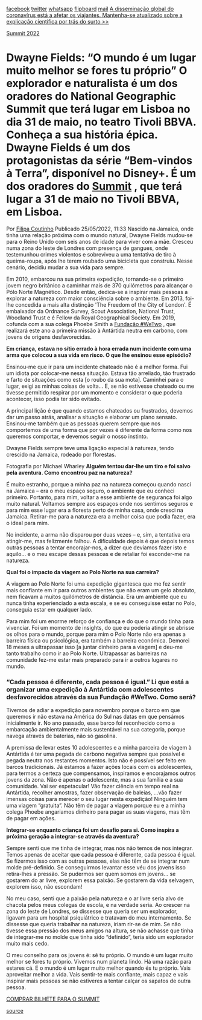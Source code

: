[facebook](https://www.facebook.com/sharer/sharer.php?u=https%3A%2F%2Fwww.natgeo.pt%2Fviagem-e-aventuras%2F2022%2F05%2Fentrevista-dwayne-fields) [twitter](https://twitter.com/share?url=https%3A%2F%2Fwww.natgeo.pt%2Fviagem-e-aventuras%2F2022%2F05%2Fentrevista-dwayne-fields&via=natgeo&text=Dwayne%20Fields%3A%20%E2%80%9CO%20mundo%20%C3%A9%20um%20lugar%20muito%20melhor%20se%20fores%20tu%20pr%C3%B3prio%E2%80%9D) [whatsapp](https://web.whatsapp.com/send?text=https%3A%2F%2Fwww.natgeo.pt%2Fviagem-e-aventuras%2F2022%2F05%2Fentrevista-dwayne-fields) [flipboard](https://share.flipboard.com/bookmarklet/popout?v=2&title=Dwayne%20Fields%3A%20%E2%80%9CO%20mundo%20%C3%A9%20um%20lugar%20muito%20melhor%20se%20fores%20tu%20pr%C3%B3prio%E2%80%9D&url=https%3A%2F%2Fwww.natgeo.pt%2Fviagem-e-aventuras%2F2022%2F05%2Fentrevista-dwayne-fields) [mail](mailto:?subject=NatGeo&body=https%3A%2F%2Fwww.natgeo.pt%2Fviagem-e-aventuras%2F2022%2F05%2Fentrevista-dwayne-fields%20-%20Dwayne%20Fields%3A%20%E2%80%9CO%20mundo%20%C3%A9%20um%20lugar%20muito%20melhor%20se%20fores%20tu%20pr%C3%B3prio%E2%80%9D) [A disseminação global do coronavírus está a afetar os viajantes. Mantenha-se atualizado sobre a explicação científica por trás do surto >>](https://www.natgeo.pt/coronavirus) 

[Summit 2022](https://www.natgeo.pt/summit2022) 
# Dwayne Fields: “O mundo é um lugar muito melhor se fores tu próprio” O explorador e naturalista é um dos oradores do National Geographic Summit que terá lugar em Lisboa no dia 31 de maio, no teatro Tivoli BBVA. Conheça a sua história épica. Dwayne Fields é um dos protagonistas da série “Bem-vindos à Terra”, disponível no Disney+. É um dos oradores do [Summit](https://www.natgeo.pt/summit2022) , que terá lugar a 31 de maio no Tivoli BBVA, em Lisboa. 

Por [Filipa Coutinho](https://www.natgeo.pt/autor/filipa-coutinho) Publicado 25/05/2022, 11:33 Nascido na Jamaica, onde tinha uma relação próxima com o mundo natural, Dwayne Fields mudou-se para o Reino Unido com seis anos de idade para viver com a mãe. Cresceu numa zona do leste de Londres com presença de gangues, onde testemunhou crimes violentos e sobreviveu a uma tentativa de tiro à queima-roupa, após lhe terem roubado uma bicicleta que construiu. Nesse cenário, decidiu mudar a sua vida para sempre. 

Em 2010, embarcou na sua primeira expedição, tornando-se o primeiro jovem negro britânico a caminhar mais de 370 quilómetros para alcançar o Pólo Norte Magnético. Desde então, dedica-se a inspirar mais pessoas a explorar a natureza com maior consciência sobre o ambiente. Em 2013, foi-lhe concedida a mais alta distinção 'The Freedom of the City of London'. É embaixador da Ordnance Survey, Scout Association, National Trust, Woodland Trust e é Fellow da Royal Geographical Society. Em 2019, cofunda com a sua colega Phoebe Smith a [Fundação #WeTwo](https://www.teamwetwo.com/wetwo-foundation/) , que realizará este ano a primeira missão à Antártida neutra em carbono, com jovens de origens desfavorecidas. 

**Em criança, estava no sítio errado à hora errada num incidente com uma arma que colocou a sua vida em risco. O que lhe ensinou esse episódio?** 

Ensinou-me que ir para um incidente chateado não é a melhor forma. Fui um idiota por colocar-me nessa situação. Estava tão arreliado, tão frustrado e farto de situações como esta [o roubo da sua mota]. Caminhei para o lugar, exigi as minhas coisas de volta… E, se não estivesse chateado ou me tivesse permitido respirar por um momento e considerar o que poderia acontecer, isso podia ter sido evitado. 

A principal lição é que quando estamos chateados ou frustrados, devemos dar um passo atrás, analisar a situação e elaborar um plano sensato. Ensinou-me também que as pessoas querem sempre que nos comportemos de uma forma que por vezes é diferente da forma como nos queremos comportar, e devemos seguir o nosso instinto. 

Dwayne Fields sempre teve uma ligação especial à natureza, tendo crescido na Jamaica, rodeado por florestas. 

Fotografia por Michael Wharley **Alguém tentou dar-lhe um tiro e foi salvo pela aventura. Como encontrou paz na natureza?** 

É muito estranho, porque a minha paz na natureza começou quando nasci na Jamaica – era o meu espaço seguro, o ambiente que eu conheci primeiro. Portanto, para mim, voltar a esse ambiente de segurança foi algo muito natural. Voltamos sempre aos espaços onde nos sentimos seguros e para mim esse lugar era a floresta perto de minha casa, onde cresci na Jamaica. Retirar-me para a natureza era a melhor coisa que podia fazer, era o ideal para mim. 

No incidente, a arma não disparou por duas vezes – e, sim, a tentativa era atingir-me, mas felizmente falhou. A dificuldade depois é que depois temos outras pessoas a tentar encorajar-nos, a dizer que devíamos fazer isto e aquilo… e o meu escape dessas pessoas e de retaliar foi esconder-me na natureza. 

**Qual foi o impacto da viagem ao Polo Norte na sua carreira?** 

A viagem ao Polo Norte foi uma expedição gigantesca que me fez sentir mais confiante em ir para outros ambientes que não eram um gelo absoluto, nem ficavam a muitos quilómetros de distância. Era um ambiente que eu nunca tinha experienciado a esta escala, e se eu conseguisse estar no Polo, conseguia estar em qualquer lado. 

Para mim foi um enorme reforço de confiança e do que o mundo tinha para vivenciar. Foi um momento de insights, do que eu poderia atingir se abrisse os olhos para o mundo, porque para mim o Polo Norte não era apenas a barreira física ou psicológica, era também a barreira económica. Demorei 18 meses a ultrapassar isso [a juntar dinheiro para a viagem] e deu-me tanto trabalho como ir ao Polo Norte. Ultrapassar as barreiras na comunidade fez-me estar mais preparado para ir a outros lugares no mundo. 

### “Cada pessoa é diferente, cada pessoa é igual.” **Li que está a organizar uma expedição à Antártida com adolescentes desfavorecidos através da sua Fundação #WeTwo. Como será?** 

Tivemos de adiar a expedição para novembro porque o barco em que queremos ir não estava na América do Sul nas datas em que pensámos inicialmente ir. No ano passado, esse barco foi reconhecido como a embarcação ambientalmente mais sustentável na sua categoria, porque navega através de baterias, não só gasolina. 

A premissa de levar estes 10 adolescentes e a minha parceira de viagem à Antártida é ter uma pegada de carbono negativa sempre que possível e pegada neutra nos restantes momentos. Isto não é possível ser feito em barcos tradicionais. Já estamos a fazer ações locais com os adolescentes, para termos a certeza que compensamos, inspiramos e encorajamos outros jovens da zona. Não é apenas o adolescente, mas a sua família e a sua comunidade. Vai ser espetacular! Vão fazer ciência em tempo real na Antártida, recolher amostras, fazer observação de baleias, …vão fazer imensas coisas para merecer o seu lugar nesta expedição! Ninguém tem uma viagem “gratuita”. Não têm de pagar a viagem porque eu e a minha colega Phoebe angariamos dinheiro para pagar as suas viagens, mas têm de pagar em ações. 

**Integrar-se enquanto criança foi um desafio para si. Como inspira a próxima geração a integrar-se através da aventura?** 

Sempre senti que me tinha de integrar, mas nós não temos de nos integrar. Temos apenas de aceitar que cada pessoa é diferente, cada pessoa é igual. Se fizermos isso com as outras pessoas, elas não têm de se integrar num molde pré-definido. Se conseguirmos levantar esse véu dos jovens isso retira-lhes a pressão. Se pudermos ser quem somos em jovens… se gostarem do ar livre, explorem essa paixão. Se gostarem da vida selvagem, explorem isso, não escondam! 

No meu caso, senti que a paixão pela natureza e o ar livre seria alvo de chacota pelos meus colegas de escola, e na verdade seria. Ao crescer na zona do leste de Londres, se dissesse que queria ser um explorador, ligavam para um hospital psiquiátrico e tratavam do meu internamento. Se dissesse que queria trabalhar na natureza, iriam rir-se de mim. Se não tivesse essa pressão dos meus amigos na altura, se não achasse que tinha de integrar-me no molde que tinha sido “definido”, teria sido um explorador muito mais cedo. 

O meu conselho para os jovens é: sê tu próprio. O mundo é um lugar muito melhor se fores tu próprio. Vivemos num planeta lindo. Há uma razão para estares cá. E o mundo é um lugar muito melhor quando és tu próprio. Vais aproveitar melhor a vida. Vais sentir-te mais confiante, mais capaz e vais inspirar mais pessoas se não estiveres a tentar calçar os sapatos de outra pessoa. 

[COMPRAR BILHETE PARA O SUMMIT](https://ticketline.sapo.pt/evento/national-geographic-summit-2022-64007) 

[source](https://www.natgeo.pt/viagem-e-aventuras/2022/05/entrevista-dwayne-fields)